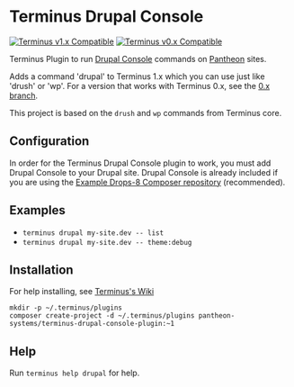 # Terminus Drupal Console

[![Terminus v1.x Compatible](https://img.shields.io/badge/terminus-v1.x-green.svg)](https://github.com/pantheon-systems/terminus-drupal-console-plugin/tree/1.x)
[![Terminus v0.x Compatible](https://img.shields.io/badge/terminus-v0.x-green.svg)](https://github.com/pantheon-systems/terminus-drupal-console-plugin/tree/0.x)

Terminus Plugin to run [Drupal Console](https://github.com/hechoendrupal/DrupalConsole) commands on [Pantheon](https://www.pantheon.io) sites.

Adds a command 'drupal' to Terminus 1.x which you can use just like 'drush' or 'wp'. For a version that works with Terminus 0.x, see the [0.x branch](https://github.com/pantheon-systems/terminus-drupal-console-plugin/tree/0.x).

This project is based on the `drush` and `wp` commands from Terminus core.

## Configuration

In order for the Terminus Drupal Console plugin to work, you must add Drupal Console to your Drupal site.  Drupal Console is already included if you are using the [Example Drops-8 Composer repository](https://github.com/pantheon-systems/example-drops-8-composer) (recommended).

## Examples
* `terminus drupal my-site.dev -- list`
* `terminus drupal my-site.dev -- theme:debug`

## Installation
For help installing, see [Terminus's Wiki](https://github.com/pantheon-systems/terminus/wiki/Plugins)
```
mkdir -p ~/.terminus/plugins
composer create-project -d ~/.terminus/plugins pantheon-systems/terminus-drupal-console-plugin:~1
```
## Help
Run `terminus help drupal` for help.
